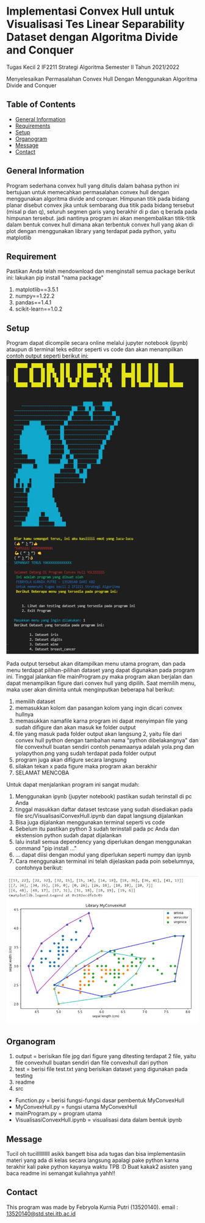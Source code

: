 # Implementasi Convex Hull untuk Visualisasi Tes Linear Separability Dataset dengan Algoritma Divide and Conquer
Tugas Kecil 2 IF2211 Strategi Algoritma Semester II Tahun 2021/2022

Menyelesaikan Permasalahan Convex Hull Dengan Menggunakan Algoritma Divide and Conquer

## Table of Contents
* [General Information](#general-information)
* [Requirements](#requirements)
* [Setup](#setup)
* [Organogram](#organogram)
* [Message](#message)
* [Contact](#contact)

## General Information
  Program sederhana convex hull yang ditulis dalam bahasa python ini bertujuan untuk memecahkan
  permasalahan convex hull dengan menggunakan algoritma divide and conquer. Himpunan titik pada bidang planar disebut convex jika untuk sembarang dua titik pada bidang tersebut (misal p dan q), seluruh segmen garis yang berakhir di p dan q berada pada himpunan tersebut. jadi nantinya program
  ini akan mengembalikan titik-titik dalam bentuk convex hull dimana akan terbentuk convex hull yang
  akan di plot dengan menggunakan library yang terdapat pada  python, yaitu matplotlib

## Requirement
Pastikan Anda telah mendownload dan menginstall semua package berikut ini:
lakukan pip install "nama package"
1. matplotlib==3.5.1
2. numpy==1.22.2
3. pandas==1.4.1
4. scikit-learn==1.0.2

## Setup
Program dapat dicompile secara online melalui jupyter notebook (ipynb) ataupun di terminal teks editor seperti vs code dan akan menampilkan contoh output seperti berikut ini:
<img src="tampilanAwal.jpg" />

Pada output tersebut akan ditampilkan menu utama program, dan pada menu terdapat
pilihan-pilihan dataset yang dapat digunakan pada program ini. Tinggal jalankan
file mainProgram.py maka program akan berjalan dan dapat menampilkan figure dari convex hull yang dipilih. Saat memilih menu, maka user akan diminta untuk menginputkan beberapa hal berikut:
1. memilih dataset
2. memasukkan kolom dan pasangan kolom yang ingin dicari convex hullnya
3. memasukkan namafile karna program ini dapat menyimpan file yang sudah difigure
   dan akan masuk ke folder output
4. file yang masuk pada folder output akan langsung 2, yaitu file dari convex hull python dengan
   tambahan nama "python dibelakangnya" dan file convexhull buatan sendiri
   contoh penamaanya adalah yola.png dan yolapython.png yang sudah terdapat pada folder output
5. program juga akan difigure secara langsung
6. silakan tekan x pada figure maka program akan berakhir
7. SELAMAT MENCOBA

Untuk dapat menjalankan program ini sangat mudah:
1. Menggunakan ipynb (jupyter notebook) pastikan sudah terinstall di pc Anda
2. tinggal masukkan daftar dataset testcase yang sudah disediakan pada file
   src/VisualisasiConvexHull.ipynb dan dapat langsung dijalankan
3. Bisa juga dijalankan menggunakan terminal seperti vs code
4. Sebelum itu pastikan python 3 sudah terinstall pada pc Anda
   dan ekstension python sudah dapat dijalankan
5. lalu install semua dependency yang diperlukan dengan menggunakan command
   "pip install ..." 
6. ... dapat diisi dengan modul yang diperlukan seperti numpy dan ipynb
7. Cara menggunakan terminal ini telah dijelaskan pada poin sebelumnya, contohnya berikut:
<img src="output.jpg" />

## Organogram
1. output = berisikan file jpg dari figure yang ditesting 
  terdapat 2 file, yaitu file convexhull buatan sendiri dan file convexhull dari python
2. test = berisi file test.txt yang berisikan dataset yang digunakan pada testing
3. readme
4. src
 - Function.py = berisi fungsi-fungsi dasar pembentuk MyConvexHull
 - MyConvexHull.py = fungsi utama MyConvexHull
 - mainProgram.py = program utama
 - VisualisasiConvexHull.ipynb = visualisasi data dalam bentuk ipynb
 
## Message
Tucil oh tucillllllllll
asikk bangett bisa ada tugas dan bisa implementasiin materi yang ada di kelas secara langsung
apalagi pake python karna terakhir kali pake python kayanya waktu TPB :D
Buat kakak2 asisten yang baca readme ini semangat kuliahnya yahh!!

## Contact
This program was made by Febryola Kurnia Putri (13520140).
email : 13520140@std.stei.itb.ac.id
